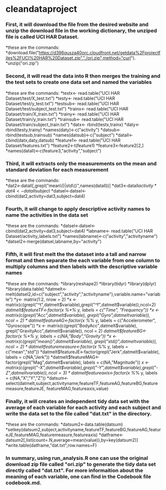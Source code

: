 cleandataproject
================

### First, it will download the file from the desired website and unzip the download file in the working dictionary, the unziped file is called UCI HAR Dataset.  
   *these are the commands: 
   *download.file("https://d396qusza40orc.cloudfront.net/getdata%2Fprojectfiles%2FUCI%20HAR%20Dataset.zip","./ori.zip",method="curl").
   *unzip("ori.zip")
### Second, it will read the data into R then merges the training and the test sets to create one data set and named the variables 
   *these are the commands:
   *testx<- read.table("UCI HAR Dataset/test/X_test.txt")
   *testy<- read.table("UCI HAR Dataset/test/y_test.txt")
   *testsub<- read.table("UCI HAR Dataset/test/subject_test.txt")
   *trainx<- read.table("UCI HAR Dataset/train/X_train.txt")
   *trainy<- read.table("UCI HAR Dataset/train/y_train.txt")
   *trainsub<- read.table("UCI HAR Dataset/train/subject_train.txt")
   *datx<- rbind(testx,trainx)
   *daty<- rbind(testy,trainy)
   *names(daty)<-c("activity")
   *datsub<- rbind(testsub,trainsub)
   *names(datsub)<-c("subject")
   *datall<- cbind(datx,daty,datsub)
   *feature1<- read.table("UCI HAR Dataset/features.txt")
   *feature2<-t(feature1)
   *feature3<-feature2[2,]
   *names(datall)<-c(feature3,"activity","subject")
### Third, it will extracts only the measurements on the mean and standard deviation for each measurement 
   *these are the commands:   
   *dat2<-datall[,grepl("mean\\()|std\\()",names(datall))]
   *dat3<-datall$activity
   *dat4<-datall$subject
   *datsel<-datsel<-cbind(dat2,activity=dat3,subject=dat4)
### Fourth, it will change to apply descriptive activity names to name the activities in the data set 
   *these are the commands:
   *datsel<-datsel<-cbind(dat2,activity=dat3,subject=dat4)
   *labname<- read.table("UCI HAR Dataset/activity_labels.txt")
   *names(labname)<-c("activity","activityname")
   *datsel2<-merge(datsel,labname,by="activity") 
### Fifth, it will first melt the the dataset into a tall and narrow format and then separate the each variable from one column to multiply columns and then labels with the descriptive variable names 
   *these are the commands: 
   *library(reshape2)
   *library(tidyr)
   *library(dplyr)
   *library(data.table)
   *datmelt<-melt(datsel2,id=c("subject","activity","activityname"),variable.name="variable")
   *y<- matrix(1:2, nrow = 2)
   *x <- matrix(c(grepl("^t",datmelt$variable),grepl("^f",datmelt$variable)),ncol=2)
   *datmelt$featureTF<-factor(x %*% y, labels = c("Time", "Frequency"))
   *x <- matrix(c(grepl("Acc",datmelt$variable), grepl("Gyro",datmelt$variable)), ncol = 2)
   *datmelt$featureAG<-factor(x %*% y, labels = c("Accelerometer", "Gyroscope"))
   *x <- matrix(c(grepl("BodyAcc",datmelt$variable), grepl("GravityAcc",datmelt$variable)), ncol = 2)
   *datmelt$featureBG<-factor(x %*% y, labels = c(NA,"Body","Gravity"))
   *x <- matrix(c(grepl("mean()",datmelt$variable), grepl("std()",datmelt$variable)), ncol = 2)
   *datmelt$featuremeasure<-factor(x %*% y, labels = c("mean","std"))
   *datmelt$featureJE<-factor(grepl("Jerk",datmelt$variable), labels = c(NA,"Jerk"))
   *datmelt$featureMAG<-factor(grepl("Mag",datmelt$variable), labels = c(NA,"Magnitude"))
   *x <- matrix(c(grepl("-X",datmelt$variable),grepl("-Y",datmelt$variable),grepl("-Z",datmelt$variable)),ncol=3)
   *datmelt$featureaxis<-factor(x %*% y, labels = c(NA,"X","Y","Z"))
   *datsum<-select(datmelt,subject,activityname,featureTF,featureAG,featureBG,featuremeasure,featureJE, featureMAG,featureaxis,value)
### Finally, it will creates an independent tidy data set with the average of each variable for each activity and each subject and write the data set to the file called "dat.txt" in the directory. 
   *these are the commands: 
   *datsum2<-data.table(datsum)
   *setkey(datsum2,subject,activityname,featureTF,featureBG,featureAG,featureJE,featureMAG,featuremeasure,featureaxis)
   *datframe<-datsum2[,list(count=.N,average=mean(value)),by=key(datsum2)]
   *write.table(datframe,"dat.txt",row.names=F)
### In summary, using run_analysis.R one can use the original download zip file called "ori.zip" to generate the tidy data set directly called "dat.txt". For more informaition about the meaning of each variable, one can find in the Codebook file codebook.md. 

